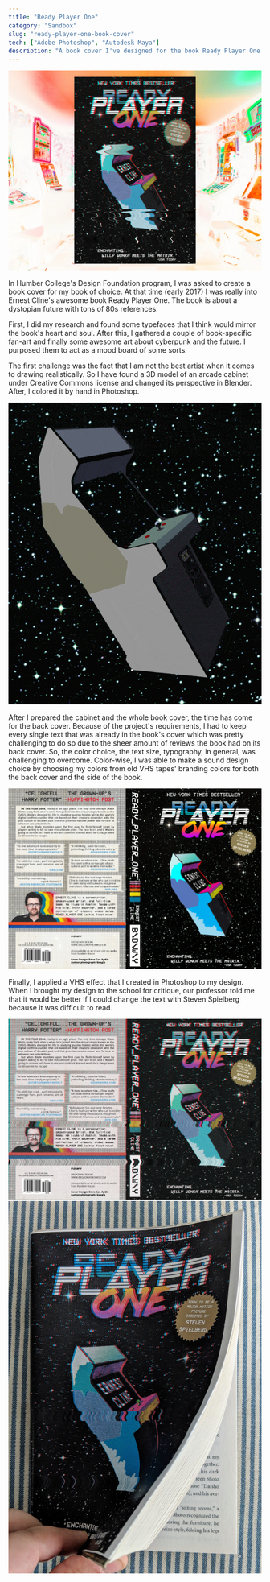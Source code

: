 ```yaml
---
title: "Ready Player One"
category: "Sandbox"
slug: "ready-player-one-book-cover"
tech: ["Adobe Photoshop", "Autodesk Maya"]
description: "A book cover I've designed for the book Ready Player One."
---
```


![rpo-1.png](rpo-1.png)

In Humber College's Design Foundation program, I was asked to create a book cover for my book of choice. At that time (early 2017) I was really into Ernest Cline's awesome book Ready Player One. The book is about a dystopian future with tons of 80s references.

First, I did my research and found some typefaces that I think would mirror the book's heart and soul. After this, I gathered a couple of book-specific fan-art and finally some awesome art about cyberpunk and the future. I purposed them to act as a mood board of some sorts.

The first challenge was the fact that I am not the best artist when it comes to drawing realistically. So I have found a 3D model of an arcade cabinet under Creative Commons license and changed its perspective in Blender. After, I colored it by hand in Photoshop.

![rpo-2.gif](./rpo-2.gif)

After I prepared the cabinet and the whole book cover, the time has come for the back cover. Because of the project's requirements, I had to keep every single text that was already in the book's cover which was pretty challenging to do so due to the sheer amount of reviews the book had on its back cover. So, the color choice, the text size, typography, in general, was challenging to overcome. Color-wise, I was able to make a sound design choice by choosing my colors from old VHS tapes' branding colors for both the back cover and the side of the book.

![rpo-3.png](rpo-3.png)

Finally, I applied a VHS effect that I created in Photoshop to my design. When I brought my design to the school for critique, our professor told me that it would be better if I could change the text with Steven Spielberg because it was difficult to read.

![rpo-4.jpg](rpo-4.jpg)
![rpo-5.jpg](rpo-5.jpg)
